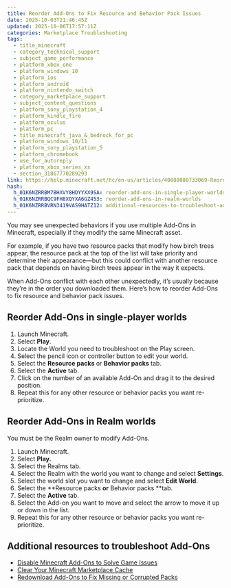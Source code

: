 ```yaml
---
title: Reorder Add-Ons to Fix Resource and Behavior Pack Issues
date: 2025-10-03T21:46:45Z
updated: 2025-10-06T17:57:11Z
categories: Marketplace Troubleshooting
tags:
  - title_minecraft
  - category_technical_support
  - subject_game_performance
  - platform_xbox_one
  - platform_windows_10
  - platform_ios
  - platform_android
  - platform_nintendo_switch
  - category_marketplace_support
  - subject_content_questions
  - platform_sony_playstation_4
  - platform_kindle_fire
  - platform_oculus
  - platform_pc
  - title_minecraft_java_&_bedrock_for_pc
  - platform_windows_10/11
  - platform_sony_playstation_5
  - platform_chromebook
  - use_for_autoreply
  - platform_xbox_series_xs
  - section_31867770289293
link: https://help.minecraft.net/hc/en-us/articles/40080080733069-Reorder-Add-Ons-to-Fix-Resource-and-Behavior-Pack-Issues
hash:
  h_01K6NZRRBM7BHXVY8HDYYXX9SA: reorder-add-ons-in-single-player-worlds
  h_01K6NZRRBQC9FH8XQYXA6GZ453: reorder-add-ons-in-realm-worlds
  h_01K6NZRRBVRN3419VAS9HATZ12: additional-resources-to-troubleshoot-add-ons
---
```


You may see unexpected behaviors if you use multiple Add-Ons in Minecraft, especially if they modify the same Minecraft asset.

For example, if you have two resource packs that modify how birch trees appear, the resource pack at the top of the list will take priority and determine their appearance—but this could conflict with another resource pack that depends on having birch trees appear in the way it expects.

When Add-Ons conflict with each other unexpectedly, it’s usually because they’re in the order you downloaded them. Here’s how to reorder Add-Ons to fix resource and behavior pack issues.

## Reorder Add-Ons in single-player worlds

1.  Launch Minecraft.
2.  Select **Play**.
3.  Locate the World you need to troubleshoot on the Play screen.
4.  Select the pencil icon or controller button to edit your world.
5.  Select the **Resource packs** or **Behavior packs** tab.
6.  Select the **Active** tab.
7.  Click on the number of an available Add-On and drag it to the desired position.
8.  Repeat this for any other resource or behavior packs you want re-prioritize.

## Reorder Add-Ons in Realm worlds

You must be the Realm owner to modify Add-Ons.

1.  Launch Minecraft.
2.  Select **Play.**
3.  Select the Realms tab.
4.  Select the Realm with the world you want to change and select **Settings**.
5.  Select the world slot you want to change and select **Edit World**.
6.  Select the **Resource packs **or** Behavior packs **tab.
7.  Select the **Active** tab.
8.  Select the Add-on you want to move and select the arrow to move it up or down in the list.
9.  Repeat this for any other resource or behavior packs you want re-prioritize.

## Additional resources to troubleshoot Add-Ons

- [Disable Minecraft Add-Ons to Solve Game Issues](./Disable-Minecraft-Add-Ons-to-Solve-Game-Issues.md)
- [Clear Your Minecraft Marketplace Cache](./Clear-Your-Minecraft-Marketplace-Cache.md)
- [Redownload Add-Ons to Fix Missing or Corrupted Packs](./Get-Help-with-Minecraft-Add-Ons.md)
